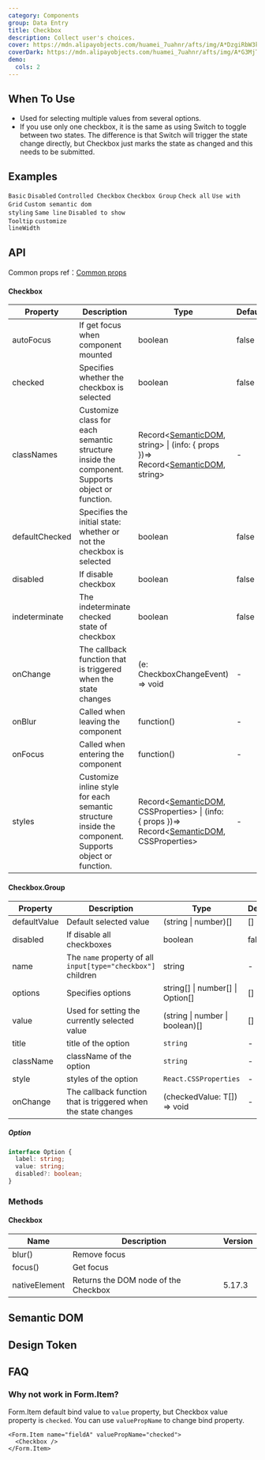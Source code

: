 ```yaml
---
category: Components
group: Data Entry
title: Checkbox
description: Collect user's choices.
cover: https://mdn.alipayobjects.com/huamei_7uahnr/afts/img/A*DzgiRbW3khIAAAAAAAAAAAAADrJ8AQ/original
coverDark: https://mdn.alipayobjects.com/huamei_7uahnr/afts/img/A*G3MjTYXL6AIAAAAAAAAAAAAADrJ8AQ/original
demo:
  cols: 2
---
```


## When To Use

- Used for selecting multiple values from several options.
- If you use only one checkbox, it is the same as using Switch to toggle between two states. The difference is that Switch will trigger the state change directly, but Checkbox just marks the state as changed and this needs to be submitted.

## Examples

<!-- prettier-ignore -->
<code src="./demo/basic.tsx">Basic</code>
<code src="./demo/disabled.tsx">Disabled</code>
<code src="./demo/controller.tsx">Controlled Checkbox</code>
<code src="./demo/group.tsx">Checkbox Group</code>
<code src="./demo/check-all.tsx">Check all</code>
<code src="./demo/layout.tsx">Use with Grid</code>
<code src="./demo/style-class.tsx" version="6.0.0">Custom semantic dom styling</code>
<code src="./demo/debug-line.tsx" debug>Same line</code>
<code src="./demo/debug-disable-popover.tsx" debug>Disabled to show Tooltip</code>
<code src="./demo/custom-line-width.tsx" debug>customize lineWidth</code>

## API

Common props ref：[Common props](/docs/react/common-props)

#### Checkbox

| Property | Description | Type | Default | Version |
| --- | --- | --- | --- | --- |
| autoFocus | If get focus when component mounted | boolean | false |  |
| checked | Specifies whether the checkbox is selected | boolean | false |  |
| classNames | Customize class for each semantic structure inside the component. Supports object or function. | Record<[SemanticDOM](#semantic-dom), string> \| (info: { props })=> Record<[SemanticDOM](#semantic-dom), string> | - |  |
| defaultChecked | Specifies the initial state: whether or not the checkbox is selected | boolean | false |  |
| disabled | If disable checkbox | boolean | false |  |
| indeterminate | The indeterminate checked state of checkbox | boolean | false |  |
| onChange | The callback function that is triggered when the state changes | (e: CheckboxChangeEvent) => void | - |  |
| onBlur | Called when leaving the component | function() | - |  |
| onFocus | Called when entering the component | function() | - |  |
| styles | Customize inline style for each semantic structure inside the component. Supports object or function. | Record<[SemanticDOM](#semantic-dom), CSSProperties> \| (info: { props })=> Record<[SemanticDOM](#semantic-dom), CSSProperties> | - |  |

#### Checkbox.Group

| Property | Description | Type | Default | Version |
| --- | --- | --- | --- | --- |
| defaultValue | Default selected value | (string \| number)\[] | \[] |  |
| disabled | If disable all checkboxes | boolean | false |  |
| name | The `name` property of all `input[type="checkbox"]` children | string | - |  |
| options | Specifies options | string\[] \| number\[] \| Option\[] | \[] |  |
| value | Used for setting the currently selected value | (string \| number \| boolean)\[] | \[] |  |
| title | title of the option | `string` | - |  |
| className | className of the option | `string` | - | 5.25.0 |
| style | styles of the option | `React.CSSProperties` | - |  |
| onChange | The callback function that is triggered when the state changes | (checkedValue: T[]) => void | - |  |

##### Option

```typescript
interface Option {
  label: string;
  value: string;
  disabled?: boolean;
}
```

### Methods

#### Checkbox

| Name          | Description                          | Version |
| ------------- | ------------------------------------ | ------- |
| blur()        | Remove focus                         |         |
| focus()       | Get focus                            |         |
| nativeElement | Returns the DOM node of the Checkbox | 5.17.3  |

## Semantic DOM

<code src="./demo/_semantic.tsx" simplify="true"></code>

## Design Token

<ComponentTokenTable component="Checkbox"></ComponentTokenTable>

## FAQ

### Why not work in Form.Item?

Form.Item default bind value to `value` property, but Checkbox value property is `checked`. You can use `valuePropName` to change bind property.

```tsx | pure
<Form.Item name="fieldA" valuePropName="checked">
  <Checkbox />
</Form.Item>
```
